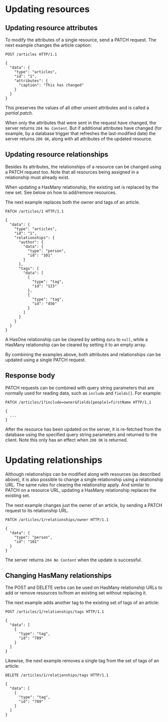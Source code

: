 # Updating resources

## Updating resource attributes

To modify the attributes of a single resource, send a PATCH request. The next example changes the article caption:

```http
POST /articles HTTP/1.1

{
  "data": {
    "type": "articles",
    "id": "1",
    "attributes": {
      "caption": "This has changed"
    }
  }
}
```

This preserves the values of all other unsent attributes and is called a *partial patch*.

When only the attributes that were sent in the request have changed, the server returns `204 No Content`.
But if additional attributes have changed (for example, by a database trigger that refreshes the last-modified date) the server returns `200 OK`, along with all attributes of the updated resource.

## Updating resource relationships

Besides its attributes, the relationships of a resource can be changed using a PATCH request too.
Note that all resources being assigned in a relationship must already exist.

When updating a HasMany relationship, the existing set is replaced by the new set. See below on how to add/remove resources.

The next example replaces both the owner and tags of an article.

```http
PATCH /articles/1 HTTP/1.1

{
  "data": {
    "type": "articles",
    "id": "1",
    "relationships": {
      "author": {
        "data": {
          "type": "person",
          "id": "101"
        }
      },
      "tags": {
        "data": [
          {
            "type": "tag",
            "id": "123"
          },
          {
            "type": "tag",
            "id": "456"
          }
        ]
      }
    }
  }
}
```

A HasOne relationship can be cleared by setting `data` to `null`, while a HasMany relationship can be cleared by setting it to an empty array.

By combining the examples above, both attributes and relationships can be updated using a single PATCH request.

## Response body

PATCH requests can be combined with query string parameters that are normally used for reading data, such as `include` and `fields[]`. For example:

```http
PATCH /articles/1?include=owner&fields[people]=firstName HTTP/1.1

{
  ...
}
```

After the resource has been updated on the server, it is re-fetched from the database using the specified query string parameters and returned to the client.
Note this only has an effect when `200 OK` is returned.

# Updating relationships

Although relationships can be modified along with resources (as described above), it is also possible to change a single relationship using a relationship URL.
The same rules for clearing the relationship apply. And similar to PATCH on a resource URL, updating a HasMany relationship replaces the existing set.

The next example changes just the owner of an article, by sending a PATCH request to its relationship URL.

```http
PATCH /articles/1/relationships/owner HTTP/1.1

{
  "data": {
    "type": "person",
    "id": "101"
  }
}
```

The server returns `204 No Content` when the update is successful.

## Changing HasMany relationships

The POST and DELETE verbs can be used on HasMany relationship URLs to add or remove resources to/from an existing set without replacing it.

The next example adds another tag to the existing set of tags of an article:

```http
POST /articles/1/relationships/tags HTTP/1.1

{
  "data": [
    {
      "type": "tag",
      "id": "789"
    }
  ]
}
```

Likewise, the next example removes a single tag from the set of tags of an article:

```http
DELETE /articles/1/relationships/tags HTTP/1.1

{
  "data": [
    {
      "type": "tag",
      "id": "789"
    }
  ]
}
```
